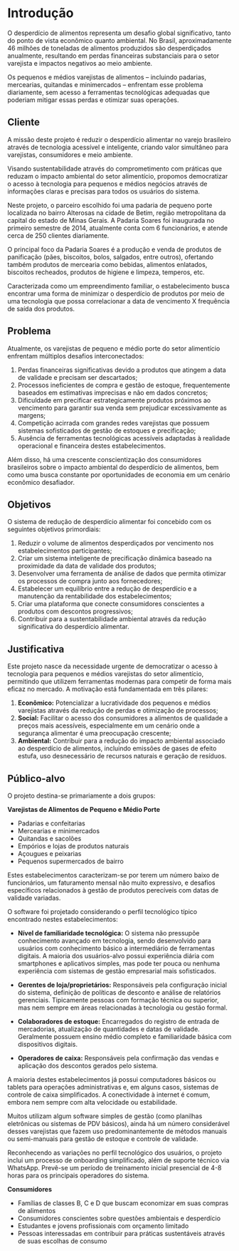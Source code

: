 # Introdução

O desperdício de alimentos representa um desafio global significativo, tanto do ponto de vista econômico quanto ambiental. No Brasil, aproximadamente 46 milhões de toneladas de alimentos produzidos são desperdiçados anualmente, resultando em perdas financeiras substanciais para o setor varejista e impactos negativos ao meio ambiente.

Os pequenos e médios varejistas de alimentos – incluindo padarias, mercearias, quitandas e minimercados – enfrentam esse problema diariamente, sem acesso a ferramentas tecnológicas adequadas que poderiam mitigar essas perdas e otimizar suas operações.

## Cliente

A missão deste projeto é reduzir o desperdício alimentar no varejo brasileiro através de tecnologia acessível e inteligente, criando valor simultâneo para varejistas, consumidores e meio ambiente.

Visando sustentabilidade através do comprometimento com práticas que reduzam o impacto ambiental do setor alimentício, propomos democratizar o acesso à tecnologia para pequenos e médios negócios através de informações claras e precisas para todos os usuários do sistema.

Neste projeto, o parceiro escolhido foi uma padaria de pequeno porte localizada no bairro Alterosas na cidade de Betim, região metropolitana da capital do estado de Minas Gerais. A Padaria Soares foi inaugurada no primeiro semestre de 2014, atualmente conta com 6 funcionários, e atende cerca de 250 clientes diariamente.

O principal foco da Padaria Soares é a produção e venda de produtos de panificação (pães, biscoitos, bolos, salgados, entre outros), ofertando também produtos de mercearia como bebidas, alimentos enlatados, biscoitos recheados, produtos de higiene e limpeza, temperos, etc.

Caracterizada como um empreendimento familiar, o estabelecimento busca encontrar uma forma de minimizar o desperdício de produtos por meio de uma tecnologia que possa correlacionar a data de vencimento X frequência de saída dos produtos.

## Problema

Atualmente, os varejistas de pequeno e médio porte do setor alimentício enfrentam múltiplos desafios interconectados:

1. Perdas financeiras significativas devido a produtos que atingem a data de validade e precisam ser descartados;
2. Processos ineficientes de compra e gestão de estoque, frequentemente baseados em estimativas imprecisas e não em dados concretos;
3. Dificuldade em precificar estrategicamente produtos próximos ao vencimento para garantir sua venda sem prejudicar excessivamente as margens;
4. Competição acirrada com grandes redes varejistas que possuem sistemas sofisticados de gestão de estoques e precificação;
5. Ausência de ferramentas tecnológicas acessíveis adaptadas à realidade operacional e financeira destes estabelecimentos.

Além disso, há uma crescente conscientização dos consumidores brasileiros sobre o impacto ambiental do desperdício de alimentos, bem como uma busca constante por oportunidades de economia em um cenário econômico desafiador.

## Objetivos

O sistema de redução de desperdício alimentar foi concebido com os seguintes objetivos primordiais:

1. Reduzir o volume de alimentos desperdiçados por vencimento nos estabelecimentos participantes;
2. Criar um sistema inteligente de precificação dinâmica baseado na proximidade da data de validade dos produtos;
3. Desenvolver uma ferramenta de análise de dados que permita otimizar os processos de compra junto aos fornecedores;
4. Estabelecer um equilíbrio entre a redução de desperdício e a manutenção da rentabilidade dos estabelecimentos;
5. Criar uma plataforma que conecte consumidores conscientes a produtos com descontos progressivos;
6. Contribuir para a sustentabilidade ambiental através da redução significativa do desperdício alimentar.

## Justificativa

Este projeto nasce da necessidade urgente de democratizar o acesso à tecnologia para pequenos e médios varejistas do setor alimentício, permitindo que utilizem ferramentas modernas para competir de forma mais eficaz no mercado. A motivação está fundamentada em três pilares:

1. **Econômico:** Potencializar a lucratividade dos pequenos e médios varejistas através da redução de perdas e otimização de processos;
2. **Social:** Facilitar o acesso dos consumidores a alimentos de qualidade a preços mais acessíveis, especialmente em um cenário onde a segurança alimentar é uma preocupação crescente;
3. **Ambiental:** Contribuir para a redução do impacto ambiental associado ao desperdício de alimentos, incluindo emissões de gases de efeito estufa, uso desnecessário de recursos naturais e geração de resíduos.

## Público-alvo

O projeto destina-se primariamente a dois grupos:

**Varejistas de Alimentos de Pequeno e Médio Porte**

- Padarias e confeitarias
- Mercearias e minimercados
- Quitandas e sacolões
- Empórios e lojas de produtos naturais
- Açougues e peixarias
- Pequenos supermercados de bairro

Estes estabelecimentos caracterizam-se por terem um número baixo de funcionários, um faturamento mensal não muito expressivo, e desafios específicos relacionados à gestão de produtos perecíveis com datas de validade variadas.

O software foi projetado considerando o perfil tecnológico típico encontrado nestes estabelecimentos:

- **Nível de familiaridade tecnológica:** O sistema não pressupõe conhecimento avançado em tecnologia, sendo desenvolvido para usuários com conhecimento básico a intermediário de ferramentas digitais. A maioria dos usuários-alvo possui experiência diária com smartphones e aplicativos simples, mas pode ter pouca ou nenhuma experiência com sistemas de gestão empresarial mais sofisticados.

- **Gerentes de loja/proprietários:** Responsáveis pela configuração inicial do sistema, definição de políticas de desconto e análise de relatórios gerenciais. Tipicamente pessoas com formação técnica ou superior, mas nem sempre em áreas relacionadas à tecnologia ou gestão formal.

- **Colaboradores de estoque:** Encarregados do registro de entrada de mercadorias, atualização de quantidades e datas de validade. Geralmente possuem ensino médio completo e familiaridade básica com dispositivos digitais.

- **Operadores de caixa:** Responsáveis pela confirmação das vendas e aplicação dos descontos gerados pelo sistema.

A maioria destes estabelecimentos já possui computadores básicos ou tablets para operações administrativas e, em alguns casos, sistemas de controle de caixa simplificados. A conectividade à internet é comum, embora nem sempre com alta velocidade ou estabilidade.

Muitos utilizam algum software simples de gestão (como planilhas eletrônicas ou sistemas de PDV básicos), ainda há um número considerável desses varejistas que fazem uso predominantemente de métodos manuais ou semi-manuais para gestão de estoque e controle de validade.

Reconhecendo as variações no perfil tecnológico dos usuários, o projeto inclui um processo de onboarding simplificado, além de suporte técnico via WhatsApp. Prevê-se um período de treinamento inicial presencial de 4-8 horas para os principais operadores do sistema.

**Consumidores**

- Famílias de classes B, C e D que buscam economizar em suas compras de alimentos
- Consumidores conscientes sobre questões ambientais e desperdício
- Estudantes e jovens profissionais com orçamento limitado
- Pessoas interessadas em contribuir para práticas sustentáveis através de suas escolhas de consumo
